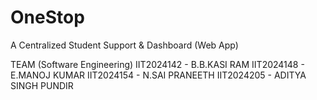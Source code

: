 # OneStop
A Centralized Student Support &amp; Dashboard (Web App)

TEAM (Software Engineering)
IIT2024142 - B.B.KASI RAM
IIT2024148 - E.MANOJ KUMAR
IIT2024154 - N.SAI PRANEETH
IIT2024205 - ADITYA SINGH PUNDIR
